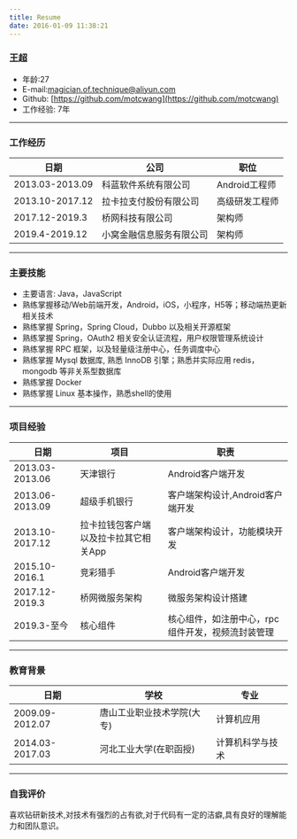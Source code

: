 ```yaml
---
title: Resume
date: 2016-01-09 11:38:21
---
```

### 王超
 * 年龄:27   
 * E-mail:[magician.of.technique@aliyun.com]
 * Github: [https://github.com/motcwang](https://github.com/motcwang)
 * 工作经验: 7年
---

### 工作经历
| 日期 | 公司 | 职位 |
| ---- | ---- | --- |
| 2013.03-2013.09 | 科蓝软件系统有限公司 | Android工程师 |
| 2013.10-2017.12 | 拉卡拉支付股份有限公司 | 高级研发工程师 |
| 2017.12-2019.3  | 桥网科技有限公司 | 架构师 |
| 2019.4-2019.12 | 小窝金融信息服务有限公司 | 架构师 |

---

### 主要技能
 * 主要语言: Java，JavaScript
 * 熟练掌握移动/Web前端开发，Android，iOS，小程序，H5等；移动端热更新相关技术
 * 熟练掌握 Spring，Spring Cloud，Dubbo 以及相关开源框架
 * 熟练掌握 Spring，OAuth2 相关安全认证流程，用户权限管理系统设计
 * 熟练掌握 RPC 框架，以及轻量级注册中心，任务调度中心
 * 熟练掌握 Mysql 数据库, 熟悉 InnoDB 引擎；熟悉并实际应用 redis，mongodb 等非关系型数据库
 * 熟练掌握 Docker
 * 熟练掌握 Linux 基本操作，熟悉shell的使用

---

### 项目经验
| 日期 | 项目 | 职责 |
| ---- | ---- | --- |
| 2013.03-2013.06 | 天津银行 | Android客户端开发 |
| 2013.06-2013.09 | 超级手机银行 | 客户端架构设计,Android客户端开发 |
| 2013.10-2017.12 | 拉卡拉钱包客户端以及拉卡拉其它相关App | 客户端架构设计，功能模块开发 |
| 2015.10-2016.1 | 竞彩猎手 | Android客户端开发 |
| 2017.12-2019.3 | 桥网微服务架构 | 微服务架构设计搭建 |
| 2019.3-至今 | 核心组件 | 核心组件，如注册中心，rpc组件开发，视频流封装管理 |

---

### 教育背景
| 日期 | 学校 | 专业 |
| ---- | ---- | --- |
| 2009.09-2012.07 | 唐山工业职业技术学院(大专) | 计算机应用 |
| 2014.03-2017.03 | 河北工业大学(在职函授) | 计算机科学与技术 |

---

### 自我评价
喜欢钻研新技术,对技术有强烈的占有欲,对于代码有一定的洁癖,具有良好的理解能力和团队意识。

[magician.of.technique@aliyun.com]: mailto:magician.of.technique@aliyun.com